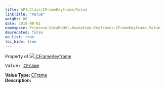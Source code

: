 ```yaml
---
title: API:Class/CFrameKeyframe/Value
linkTitle: "Value"
weight: 86
date: 2019-08-02
namespace: Primrose.DataModel.Animation.Keyframes.CFrameKeyframe.Value
deprecated: false
no_list: true
toc_hide: true
---
```

Property of <a href="/docs/api-reference/Class/CFrameKeyframe"><img src="/icons/silk/film.png"/>&nbsp;CFrameKeyframe</a>
<pre class="method-declaration">
Value: <a class="type" href="/docs/api-reference/DataType/CFrame">CFrame</a></pre>
<b>Value Type: </b>
<a class="type" href="/docs/api-reference/DataType/CFrame">CFrame</a>
<br/>
<b>Description: </b>